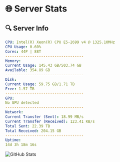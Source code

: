 # 🌐 Server Stats
## 🔍 Server Info
```yaml
CPU: Intel(R) Xeon(R) CPU E5-2699 v4 @ 1325.10MHz
CPU Usage: 0.60%
Cores: 44P | 88T
-----------------------------------
Memory:
Current Usage: 145.43 GB/503.74 GB
Available: 354.89 GB
-----------------------------------
Disk:
Current Usage: 59.75 GB/1.71 TB
Free: 1.57 TB
-----------------------------------
GPU:
No GPU detected
-----------------------------------
Network:
Current Transfer (Sent): 18.99 MB/s
Current Transfer (Received): 123.41 KB/s
Total Sent: 22.39 TB
Total Received: 204.15 GB
-----------------------------------
Uptime:
14d 3h 18m 16s
```
![GitHub Stats](https://img.shields.io/badge/Updated-2025-03-22_00:41:05-blue)